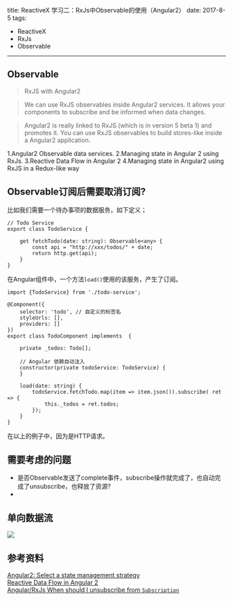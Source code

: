 title: ReactiveX 学习二：RxJs中Observable的使用（Angular2）
date: 2017-8-5
tags:
- ReactiveX
- RxJs
- Observable
----

## Observable 

> RxJS with Angular2

> We can use RxJS observables inside Angular2 services. It allows your components to subscribe and be informed when data changes.

> Angular2 is really linked to RxJS (which is in version 5 beta 1) and promotes it. You can use RxJS observables to build stores-like inside a Angular2 application.

1.Angular2 Observable data services.
2.Managing state in Angular 2 using RxJs.
3.Reactive Data Flow in Angular 2
4.Managing state in Angular2 using RxJS in a Redux-like way

## Observable订阅后需要取消订阅?

比如我们需要一个待办事项的数据服务，如下定义；
```
// Todo Service
export class TodoService {

	get fetchTodo(date: string): Observable<any> {
		const api = "http://xxx/todos/" + date;
		return http.get(api);
	}
}

```

在Angular组件中，一个方法`load()`使用的该服务，产生了订阅。
```
import {TodoService} from './todo-service';

@Component({
    selector: 'todo', // 自定义的标签名
    styleUrls: [],
    providers: []
})
export class TodoComponent implements  {
	
	private _todos: Todo[];

	// Angular 依赖自动注入
	constructor(private todoService: TodoService) {        
    }

    load(date: string) {
		todoService.fetchTodo.map(item => item.json()).subscribe( ret => {
			this._todos = ret.todos;
		});
    }
}

```
在以上的例子中，因为是HTTP请求。


## 需要考虑的问题

- 是否Observable发送了complete事件，subscribe操作就完成了，也自动完成了unsubscribe，也释放了资源?
- 


## 单向数据流

<img src="https://docs.google.com/drawings/d/1UMNTBHz_XXJtDAon1QmC5Y5JfXTtS1j8wDW6u2fAvlg/pub?w=1002&amp;h=600">

## 参考资料

[Angular2: Select a state management strategy](https://bertrandg.github.io/angular2-application-state-management-strategy/)  
[Reactive Data Flow in Angular 2](https://lambda-it.ch/blog/post/reactive-data-flow-in-angular-2)  
[Angular/RxJs When should I unsubscribe from `Subscription`](https://stackoverflow.com/questions/38008334/angular-rxjs-when-should-i-unsubscribe-from-subscription) 